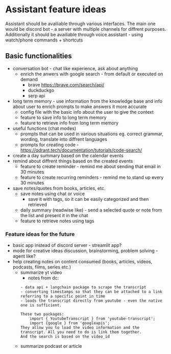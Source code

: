 # Assistant feature ideas
Assistant should be availiable through various interfaces.
The main one would be discord bot - a server with multiple channels for diffrent purposes.
Additionally it should be availiable through voice assistant - using watch/phone commands + shortcuts

## Basic functionalities
- conversation bot - chat like experience, ask about anything
    - enrich the anwers with google search - from default or executed on demand
        - brave https://brave.com/search/api/
        - duckduckgo
        - serp api
- long term memory - use information from the knowledge base and info about user to enrich prompts to make answers it more accurate
    - config file with the basic info about the user to give the context
    - feature to save info to long term memory
    - feature to retrieve info from long term memory
- useful functions (chat modes)
    - prompts that can be used in various situations eg. correct grammar, wording, translate into diffrent languages
    - prompts for creating code - https://qdrant.tech/documentation/tutorials/code-search/
- create a day summary based on the calendar events
- remind about diffrent things based on the created events
    - feature to create reminder - remind me about sending that email in 30 minutes
    - feature to create recurring reminders - remind me to stand up every 30 minutes
- save notes/quotes from books, articles, etc.
    - save notes using chat or voice
        - save it with tags, so it can be easily categorized and then retrieved
    - daily summary (readwise like) - send a selected quote or note from the list and present it in the chat
    - feature to retrieve notes using tags

### Feature ideas for the future
- basic app instead of discord server - streamlit app?
- mode for creative ideas discussion, brainstorming, problem solving - agent like?
- help creating notes on content consumed (books, articles, videos, podcasts, films, series etc.)
    - summarize yt video
        - notes from dc:
        ```
        - data api + langchain package to scrape the transcript
        - converting timestamps so that they can be attached to a link referring to a specific point in time
        - loads the transcript directly from youtube - even the native one is sufficient.

        These two packages:
            import { YoutubeTranscript } from 'youtube-transcript';
            import {google } from 'googleapis';
        They allow you to load the video information and the transcript. All you need to do is link them together.
        And the search is based on the video_id
        ```
    - summarize podcast or article